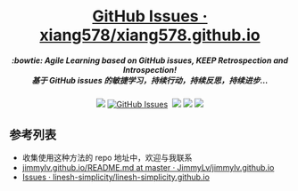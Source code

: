 <h1 align="center">
<a href="https://github.com/xiang578/xiang578.github.io/issues">GitHub Issues · xiang578/xiang578.github.io</a>
<h5 align="center", style="color, #666">
:bowtie: Agile Learning based on GitHub issues, <strong>KEEP</strong> Retrospection and Introspection! 
<br>
基于 GitHub issues 的敏捷学习，持续行动，持续反思，持续进步…
</h5>
</h1>

<p align="center">
<a href="https://travis-ci.org/xiang578/xiang578.github.io"><img src="https://travis-ci.org/xiang578/xiang578.github.io.svg?branch=master" /></a>
<a href="https://github.com/xiang578/xiang578.github.io/issues#boards?notFullScreen=false&amp;repos=50039903&amp;showClosed=false" target="_blank" rel="external"><img src="https://img.shields.io/github/issues/xiang578/xiang578.github.io.svg?maxAge=2592000" alt="GitHub Issues"></a>
<a href="https://github.com/xiang578/xiang578.github.io/issues?q=is%3Aissue+is%3Aclosed" target="_blank" rel="external"><img src="https://img.shields.io/github/issues-closed-raw/xiang578/xiang578.github.io.svg?maxAge=2592000" alt=""></a>
<a href="https://app.fossa.io/projects/git%2Bhttps%3A%2F%2Fgithub.com%2FJimmyLv%2Fjimmylv.github.io?ref=badge_shield" alt="FOSSA Status"><img src="https://app.fossa.io/api/projects/git%2Bhttps%3A%2F%2Fgithub.com%2FJimmyLv%2Fjimmylv.github.io.svg?type=shield"/></a>
<img src="https://img.shields.io/badge/license-MIT-brightgreen.svg" />
<a href="https://waffle.io/xiang578/xiang578.github.io/metrics/throughput" alt="Throughput Graph"><img src="https://graphs.waffle.io/xiang578/xiang578.github.io/throughput.svg"/></a>
</p>

## 参考列表
- 收集使用这种方法的 repo 地址中，欢迎与我联系
- [jimmylv.github.io/README.md at master · JimmyLv/jimmylv.github.io](https://github.com/JimmyLv/jimmylv.github.io/blob/master/README.md)
- [Issues · linesh-simplicity/linesh-simplicity.github.io](https://github.com/linesh-simplicity/linesh-simplicity.github.io/issues)


